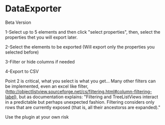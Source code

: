# DataExporter
Beta Version

1-Select up to 5 elements and then click "select properties", then, select the properties thet you will export later.

2-Select the elements to be exported (Will export only the properties you selected before)

3-Filter or hide columns if needed

4-Export to CSV

Point 2 is critical, what you select is what you get...
Many other filters can be implemented, even an excel like filter, (http://objectlistview.sourceforge.net/cs/filtering.html#column-filtering-label), but as documentation explains:
"Filtering and TreeListViews interact in a predictable but perhaps unexpected fashion.
Filtering considers only rows that are currently exposed (that is, all their ancestorss are expanded)."

Use the plugin at your own risk
